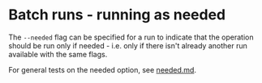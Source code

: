# Batch runs - running as needed

The `--needed` flag can be specified for a run to indicate that the
operation should be run only if needed - i.e. only if there isn't
already another run available with the same flags.

For general tests on the needed option, see [needed.md](needed.md).
